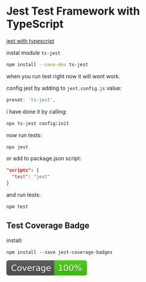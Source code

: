 # Jest Test Framework with TypeScript

[jest with typescript](https://jestjs.io/docs/en/typescript)

instal module `ts-jest`
``` bash
npm install --save-dev ts-jest
```

when you run test right now it will wont work.

config jest by adding to `jest.config.js` value:
```js
preset: 'ts-jest',
```
i have done it by calling:
```bash
npx ts-jest config:init
```
now run tests:
```bash
npx jest
```
or add to package.json script:
```json
"scripts": {
  "test": "jest"
}
```
and run tests:
```bash
npm test
```

## Test Coverage Badge

install:
 ```
 npm install --save jest-coverage-badges
 ```
![borys](./coverage/badge-branches.svg)
